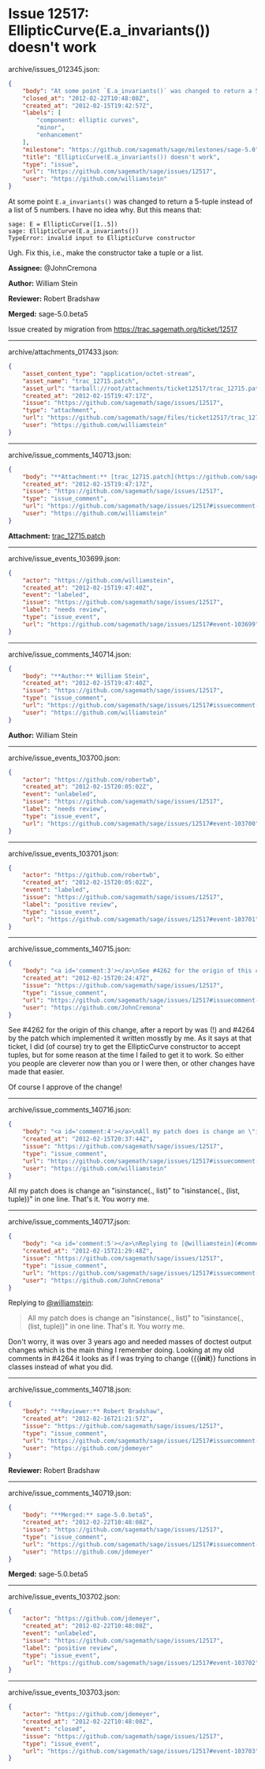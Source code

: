 # Issue 12517: EllipticCurve(E.a_invariants()) doesn't work

archive/issues_012345.json:
```json
{
    "body": "At some point `E.a_invariants()` was changed to return a 5-tuple instead of a list of 5 numbers.  I have no idea why.  But this means that:\n\n```\nsage: E = EllipticCurve([1..5])\nsage: EllipticCurve(E.a_invariants())\nTypeError: invalid input to EllipticCurve constructor\n```\n\nUgh.  Fix this, i.e., make the constructor take a tuple or a list. \n\n**Assignee:** @JohnCremona\n\n**Author:** William Stein\n\n**Reviewer:** Robert Bradshaw\n\n**Merged:** sage-5.0.beta5\n\nIssue created by migration from https://trac.sagemath.org/ticket/12517\n\n",
    "closed_at": "2012-02-22T10:48:08Z",
    "created_at": "2012-02-15T19:42:57Z",
    "labels": [
        "component: elliptic curves",
        "minor",
        "enhancement"
    ],
    "milestone": "https://github.com/sagemath/sage/milestones/sage-5.0",
    "title": "EllipticCurve(E.a_invariants()) doesn't work",
    "type": "issue",
    "url": "https://github.com/sagemath/sage/issues/12517",
    "user": "https://github.com/williamstein"
}
```
At some point `E.a_invariants()` was changed to return a 5-tuple instead of a list of 5 numbers.  I have no idea why.  But this means that:

```
sage: E = EllipticCurve([1..5])
sage: EllipticCurve(E.a_invariants())
TypeError: invalid input to EllipticCurve constructor
```

Ugh.  Fix this, i.e., make the constructor take a tuple or a list. 

**Assignee:** @JohnCremona

**Author:** William Stein

**Reviewer:** Robert Bradshaw

**Merged:** sage-5.0.beta5

Issue created by migration from https://trac.sagemath.org/ticket/12517





---

archive/attachments_017433.json:
```json
{
    "asset_content_type": "application/octet-stream",
    "asset_name": "trac_12715.patch",
    "asset_url": "tarball://root/attachments/ticket12517/trac_12715.patch",
    "created_at": "2012-02-15T19:47:17Z",
    "issue": "https://github.com/sagemath/sage/issues/12517",
    "type": "attachment",
    "url": "https://github.com/sagemath/sage/files/ticket12517/trac_12715.patch",
    "user": "https://github.com/williamstein"
}
```



---

archive/issue_comments_140713.json:
```json
{
    "body": "**Attachment:** [trac_12715.patch](https://github.com/sagemath/sage/files/ticket12517/trac_12715.patch)",
    "created_at": "2012-02-15T19:47:17Z",
    "issue": "https://github.com/sagemath/sage/issues/12517",
    "type": "issue_comment",
    "url": "https://github.com/sagemath/sage/issues/12517#issuecomment-140713",
    "user": "https://github.com/williamstein"
}
```

**Attachment:** [trac_12715.patch](https://github.com/sagemath/sage/files/ticket12517/trac_12715.patch)



---

archive/issue_events_103699.json:
```json
{
    "actor": "https://github.com/williamstein",
    "created_at": "2012-02-15T19:47:40Z",
    "event": "labeled",
    "issue": "https://github.com/sagemath/sage/issues/12517",
    "label": "needs review",
    "type": "issue_event",
    "url": "https://github.com/sagemath/sage/issues/12517#event-103699"
}
```



---

archive/issue_comments_140714.json:
```json
{
    "body": "**Author:** William Stein",
    "created_at": "2012-02-15T19:47:40Z",
    "issue": "https://github.com/sagemath/sage/issues/12517",
    "type": "issue_comment",
    "url": "https://github.com/sagemath/sage/issues/12517#issuecomment-140714",
    "user": "https://github.com/williamstein"
}
```

**Author:** William Stein



---

archive/issue_events_103700.json:
```json
{
    "actor": "https://github.com/robertwb",
    "created_at": "2012-02-15T20:05:02Z",
    "event": "unlabeled",
    "issue": "https://github.com/sagemath/sage/issues/12517",
    "label": "needs review",
    "type": "issue_event",
    "url": "https://github.com/sagemath/sage/issues/12517#event-103700"
}
```



---

archive/issue_events_103701.json:
```json
{
    "actor": "https://github.com/robertwb",
    "created_at": "2012-02-15T20:05:02Z",
    "event": "labeled",
    "issue": "https://github.com/sagemath/sage/issues/12517",
    "label": "positive review",
    "type": "issue_event",
    "url": "https://github.com/sagemath/sage/issues/12517#event-103701"
}
```



---

archive/issue_comments_140715.json:
```json
{
    "body": "<a id='comment:3'></a>\nSee #4262 for the origin of this change, after a report by was (!) and #4264 by the patch which implemented it written mosstly by me.  As it says at that ticket, I did (of course) try to get the EllipticCurve constructor to accept tuples, but for some reason at the time I failed to get it to work.  So either you people are cleverer now than you or I were then, or other changes have made that easier.\n\nOf course I approve of the change!",
    "created_at": "2012-02-15T20:24:47Z",
    "issue": "https://github.com/sagemath/sage/issues/12517",
    "type": "issue_comment",
    "url": "https://github.com/sagemath/sage/issues/12517#issuecomment-140715",
    "user": "https://github.com/JohnCremona"
}
```

<a id='comment:3'></a>
See #4262 for the origin of this change, after a report by was (!) and #4264 by the patch which implemented it written mosstly by me.  As it says at that ticket, I did (of course) try to get the EllipticCurve constructor to accept tuples, but for some reason at the time I failed to get it to work.  So either you people are cleverer now than you or I were then, or other changes have made that easier.

Of course I approve of the change!



---

archive/issue_comments_140716.json:
```json
{
    "body": "<a id='comment:4'></a>\nAll my patch does is change an \"isinstance(., list)\" to \"isinstance(., (list, tuple))\" in one line.  That's it.  You worry me.",
    "created_at": "2012-02-15T20:37:44Z",
    "issue": "https://github.com/sagemath/sage/issues/12517",
    "type": "issue_comment",
    "url": "https://github.com/sagemath/sage/issues/12517#issuecomment-140716",
    "user": "https://github.com/williamstein"
}
```

<a id='comment:4'></a>
All my patch does is change an "isinstance(., list)" to "isinstance(., (list, tuple))" in one line.  That's it.  You worry me.



---

archive/issue_comments_140717.json:
```json
{
    "body": "<a id='comment:5'></a>\nReplying to [@williamstein](#comment%3A4):\n> All my patch does is change an \"isinstance(., list)\" to \"isinstance(., (list, tuple))\" in one line.  That's it.  You worry me. \n\nDon't worry, it was over 3 years ago and needed masses of doctest output changes which is the main thing I remember doing.  Looking at my old comments in #4264 it looks as if I was trying to change {{{__init__}} functions in classes instead of what you did.",
    "created_at": "2012-02-15T21:29:48Z",
    "issue": "https://github.com/sagemath/sage/issues/12517",
    "type": "issue_comment",
    "url": "https://github.com/sagemath/sage/issues/12517#issuecomment-140717",
    "user": "https://github.com/JohnCremona"
}
```

<a id='comment:5'></a>
Replying to [@williamstein](#comment%3A4):
> All my patch does is change an "isinstance(., list)" to "isinstance(., (list, tuple))" in one line.  That's it.  You worry me. 

Don't worry, it was over 3 years ago and needed masses of doctest output changes which is the main thing I remember doing.  Looking at my old comments in #4264 it looks as if I was trying to change {{{__init__}} functions in classes instead of what you did.



---

archive/issue_comments_140718.json:
```json
{
    "body": "**Reviewer:** Robert Bradshaw",
    "created_at": "2012-02-16T21:21:57Z",
    "issue": "https://github.com/sagemath/sage/issues/12517",
    "type": "issue_comment",
    "url": "https://github.com/sagemath/sage/issues/12517#issuecomment-140718",
    "user": "https://github.com/jdemeyer"
}
```

**Reviewer:** Robert Bradshaw



---

archive/issue_comments_140719.json:
```json
{
    "body": "**Merged:** sage-5.0.beta5",
    "created_at": "2012-02-22T10:48:08Z",
    "issue": "https://github.com/sagemath/sage/issues/12517",
    "type": "issue_comment",
    "url": "https://github.com/sagemath/sage/issues/12517#issuecomment-140719",
    "user": "https://github.com/jdemeyer"
}
```

**Merged:** sage-5.0.beta5



---

archive/issue_events_103702.json:
```json
{
    "actor": "https://github.com/jdemeyer",
    "created_at": "2012-02-22T10:48:08Z",
    "event": "unlabeled",
    "issue": "https://github.com/sagemath/sage/issues/12517",
    "label": "positive review",
    "type": "issue_event",
    "url": "https://github.com/sagemath/sage/issues/12517#event-103702"
}
```



---

archive/issue_events_103703.json:
```json
{
    "actor": "https://github.com/jdemeyer",
    "created_at": "2012-02-22T10:48:08Z",
    "event": "closed",
    "issue": "https://github.com/sagemath/sage/issues/12517",
    "type": "issue_event",
    "url": "https://github.com/sagemath/sage/issues/12517#event-103703"
}
```

